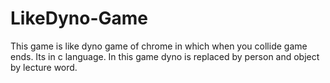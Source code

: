 # LikeDyno-Game
This game is like dyno game of chrome in which when you collide game ends. Its in c language. In this game dyno is replaced by person and object by lecture word.
